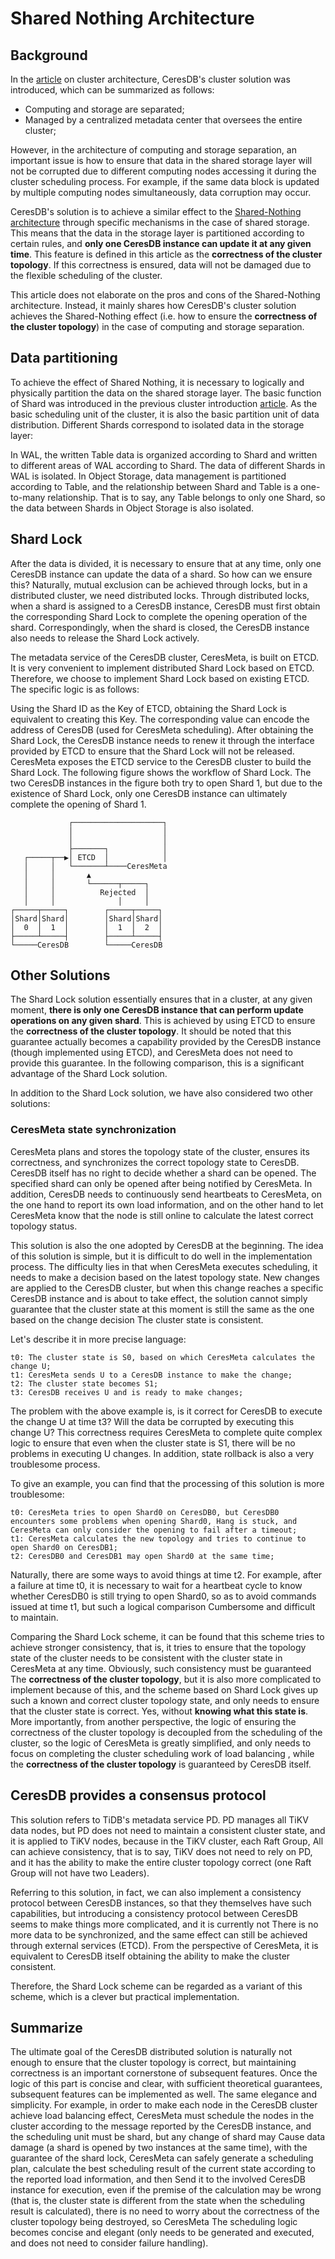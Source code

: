 # Shared Nothing Architecture

## Background

In the [article](./clustering.md) on cluster architecture, CeresDB's cluster solution was introduced, which can be
summarized as follows:

- Computing and storage are separated;
- Managed by a centralized metadata center that oversees the entire cluster;

However, in the architecture of computing and storage separation, an important issue is how to ensure that data in the
shared storage layer will not be corrupted due to different computing nodes accessing it during the cluster scheduling
process. For example, if the same data block is updated by multiple computing nodes simultaneously, data corruption may
occur.

CeresDB's solution is to achieve a similar effect to
the [Shared-Nothing architecture](https://en.wikipedia.org/wiki/Shared-nothing_architecture) through specific mechanisms
in the
case of shared storage. This means that the data in the storage layer is partitioned according to certain rules, and
**only one CeresDB instance can update it at any given time**. This feature is defined in this article as the
**correctness of
the cluster topology**. If this correctness is ensured, data will not be damaged due to the flexible scheduling of the
cluster.

This article does not elaborate on the pros and cons of the Shared-Nothing architecture. Instead, it mainly shares how
CeresDB's cluster solution achieves the Shared-Nothing effect (i.e. how to ensure the **correctness of the cluster
topology**) in the case of computing and storage separation.

## Data partitioning

To achieve the effect of Shared Nothing, it is necessary to logically and physically partition the data on the shared
storage layer. The basic function of Shard was introduced in the previous cluster
introduction [article](./clustering.md#shard). As the basic
scheduling unit of the cluster, it is also the basic partition unit of data distribution. Different Shards correspond to
isolated data in the storage layer:

In WAL, the written Table data is organized according to Shard and written to different areas of WAL according to Shard.
The data of different Shards in WAL is isolated.
In Object Storage, data management is partitioned according to Table, and the relationship between Shard and Table is a
one-to-many relationship. That is to say, any Table belongs to only one Shard, so the data between Shards in Object
Storage is also isolated.

## Shard Lock

After the data is divided, it is necessary to ensure that at any time, only one CeresDB instance can update the data of
a shard. So how can we ensure this? Naturally, mutual exclusion can be achieved through locks, but in a distributed
cluster, we need distributed locks. Through distributed locks, when a shard is assigned to a CeresDB instance, CeresDB
must first obtain the corresponding Shard Lock to complete the opening operation of the shard. Correspondingly, when the
shard is closed, the CeresDB instance also needs to release the Shard Lock actively.

The metadata service of the CeresDB cluster, CeresMeta, is built on ETCD. It is very convenient to implement distributed
Shard Lock based on ETCD. Therefore, we choose to implement Shard Lock based on existing ETCD. The specific logic is as
follows:

Using the Shard ID as the Key of ETCD, obtaining the Shard Lock is equivalent to creating this Key.
The corresponding value can encode the address of CeresDB (used for CeresMeta scheduling).
After obtaining the Shard Lock, the CeresDB instance needs to renew it through the interface provided by ETCD to ensure
that the Shard Lock will not be released.
CeresMeta exposes the ETCD service to the CeresDB cluster to build the Shard Lock. The following figure shows the
workflow of Shard Lock. The two CeresDB instances in the figure both try to open Shard 1, but due to the existence of
Shard Lock, only one CeresDB instance can ultimately complete the opening of Shard 1.

```
             ┌────────────────────┐
             │                    │
             │                    │
             ├───────┐            │
   ┌─────┬──▶│ ETCD  │            │
   │     │   └───────┴────CeresMeta
   │     │       ▲
   │     │       └──────┬─────┐
   │     │          Rejected  │
   │     │              │     │
┌─────┬─────┐        ┌─────┬─────┐
│Shard│Shard│        │Shard│Shard│
│  0  │  1  │        │  1  │  2  │
├─────┴─────┤        ├─────┴─────┤
└─────CeresDB        └─────CeresDB
```

## Other Solutions

The Shard Lock solution essentially ensures that in a cluster, at any given moment, **there is only one CeresDB instance
that can perform update operations on any given shard**. This is achieved by using ETCD to ensure the **correctness of
the
cluster topology**. It should be noted that this guarantee actually becomes a capability provided by the CeresDB
instance (though implemented using ETCD), and CeresMeta does not need to provide this guarantee. In the following
comparison, this is a significant advantage of the Shard Lock solution.

In addition to the Shard Lock solution, we have also considered two other solutions:

### CeresMeta state synchronization

CeresMeta plans and stores the topology state of the cluster, ensures its correctness, and synchronizes the correct
topology state to CeresDB. CeresDB itself has no right to decide whether a shard can be opened. The specified shard can
only be opened after being notified by CeresMeta. In addition, CeresDB needs to continuously send heartbeats to
CeresMeta, on the one hand to report its own load information, and on the other hand to let CeresMeta know that the node
is still online to calculate the latest correct topology status.

This solution is also the one adopted by CeresDB at the beginning. The idea of this solution is simple, but it is
difficult to do well in the implementation process. The difficulty lies in that when CeresMeta executes scheduling, it
needs to make a decision based on the latest topology state. New changes are applied to the CeresDB cluster, but when
this change reaches a specific CeresDB instance and is about to take effect, the solution cannot simply guarantee that
the cluster state at this moment is still the same as the one based on the change decision The cluster state is
consistent.

Let's describe it in more precise language:

```
t0: The cluster state is S0, based on which CeresMeta calculates the change U;
t1: CeresMeta sends U to a CeresDB instance to make the change;
t2: The cluster state becomes S1;
t3: CeresDB receives U and is ready to make changes;
```

The problem with the above example is, is it correct for CeresDB to execute the change U at time t3? Will the data be
corrupted by executing this change U? This correctness requires CeresMeta to complete quite complex logic to ensure that
even when the cluster state is S1, there will be no problems in executing U changes. In addition, state rollback is also
a very troublesome process.

To give an example, you can find that the processing of this solution is more troublesome:

```
t0: CeresMeta tries to open Shard0 on CeresDB0, but CeresDB0 encounters some problems when opening Shard0, Hang is stuck, and CeresMeta can only consider the opening to fail after a timeout;
t1: CeresMeta calculates the new topology and tries to continue to open Shard0 on CeresDB1;
t2: CeresDB0 and CeresDB1 may open Shard0 at the same time;
```

Naturally, there are some ways to avoid things at time t2. For example, after a failure at time t0, it is necessary to
wait for a heartbeat cycle to know whether CeresDB0 is still trying to open Shard0, so as to avoid commands issued at
time t1, but such a logical comparison Cumbersome and difficult to maintain.

Comparing the Shard Lock scheme, it can be found that this scheme tries to achieve stronger consistency, that is, it
tries to ensure that the topology state of the cluster needs to be consistent with the cluster state in CeresMeta at any
time. Obviously, such consistency must be guaranteed The **correctness of the cluster topology**, but it is also more
complicated to implement because of this, and the scheme based on Shard Lock gives up such a known and correct cluster
topology state, and only needs to ensure that the cluster state is correct. Yes, without **knowing what this state is**.
More importantly, from another perspective, the logic of ensuring the correctness of the cluster topology is decoupled
from the scheduling of the cluster, so the logic of CeresMeta is greatly simplified, and only needs to focus on
completing the cluster scheduling work of load balancing , while the **correctness of the cluster topology** is
guaranteed
by CeresDB itself.

## CeresDB provides a consensus protocol

This solution refers to TiDB's metadata service PD. PD manages all TiKV data nodes, but PD does not need to maintain a
consistent cluster state, and it is applied to TiKV nodes, because in the TiKV cluster, each Raft Group, All can achieve
consistency, that is to say, TiKV does not need to rely on PD, and it has the ability to make the entire cluster
topology correct (one Raft Group will not have two Leaders).

Referring to this solution, in fact, we can also implement a consistency protocol between CeresDB instances, so that
they themselves have such capabilities, but introducing a consistency protocol between CeresDB seems to make things more
complicated, and it is currently not There is no more data to be synchronized, and the same effect can still be achieved
through external services (ETCD). From the perspective of CeresMeta, it is equivalent to CeresDB itself obtaining the
ability to make the cluster consistent.

Therefore, the Shard Lock scheme can be regarded as a variant of this scheme, which is a clever but practical
implementation.

## Summarize

The ultimate goal of the CeresDB distributed solution is naturally not enough to ensure that the cluster topology is
correct, but maintaining correctness is an important cornerstone of subsequent features. Once the logic of this part is
concise and clear, with sufficient theoretical guarantees, subsequent features can be implemented as well. The same
elegance and simplicity. For example, in order to make each node in the CeresDB cluster achieve load balancing effect,
CeresMeta must schedule the nodes in the cluster according to the message reported by the CeresDB instance, and the
scheduling unit must be shard, but any change of shard may Cause data damage (a shard is opened by two instances at the
same time), with the guarantee of the shard lock, CeresMeta can safely generate a scheduling plan, calculate the best
scheduling result of the current state according to the reported load information, and then Send it to the involved
CeresDB instance for execution, even if the premise of the calculation may be wrong (that is, the cluster state is
different from the state when the scheduling result is calculated), there is no need to worry about the correctness of
the cluster topology being destroyed, so CeresMeta The scheduling logic becomes concise and elegant (only needs to be
generated and executed, and does not need to consider failure handling).
